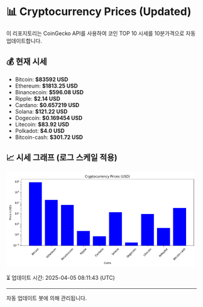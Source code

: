 
# 📊 Cryptocurrency Prices (Updated)

이 리포지토리는 CoinGecko API를 사용하여 코인 TOP 10 시세를 10분가격으로 자동 업데이트합니다.

## 💰 현재 시세
- Bitcoin: **$83592 USD**
- Ethereum: **$1813.25 USD**
- Binancecoin: **$596.08 USD**
- Ripple: **$2.14 USD**
- Cardano: **$0.657219 USD**
- Solana: **$121.22 USD**
- Dogecoin: **$0.169454 USD**
- Litecoin: **$83.92 USD**
- Polkadot: **$4.0 USD**
- Bitcoin-cash: **$301.72 USD**

## 📈 시세 그래프 (로그 스케일 적용)
![Crypto Prices](crypto_prices.png)

⏳ 업데이트 시간: 2025-04-05 08:11:43 (UTC)

---
자동 업데이트 봇에 의해 관리됩니다.
